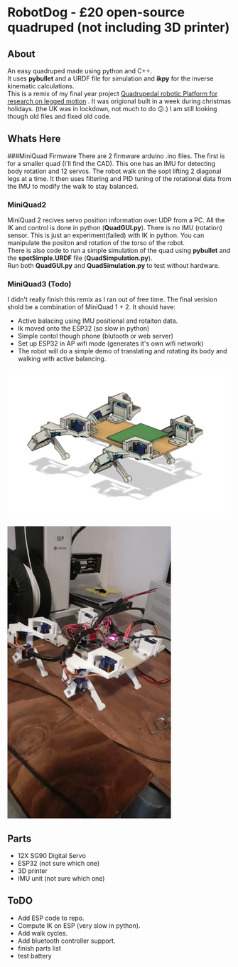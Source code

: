 # RobotDog - £20 open-source quadruped (not including 3D printer)
## About
An easy quadruped made using python and C++.
<br/>
It uses __pybullet__ and a URDF file for simulation and __ikpy__ for the inverse kinematic calculations.
<br/>
This is a remix of my final year project 
[Quadrupedal robotic Platform for research on legged motion](https://www.researchgate.net/project/Quadrupedal-Robotic-Platform-For-Research-on-Legged-Motion-Planning)
. It was origional built in a week during christmas holidays. (the UK was in lockdown, not much to do :confused:.) I am still looking though old files and fixed old code.

## Whats Here
###MiniQuad Firmware
There are 2 firmware arduino .ino files. The first is for a smaller quad (I'll find the CAD). This one has an IMU for detecting body rotation and 12 servos. The robot walk on the sopt lifting 2 diagonal legs at a time. It then uses filtering and PID tuning of the rotational data from the IMU to modify the walk to stay balanced.

### MiniQuad2
MiniQuad 2 recives servo position information over UDP from a PC.
All the IK and control is done in python (__QuadGUI.py__). There is no IMU (rotation) sensor. This is just an experiment(failed) with IK in python. You can manipulate the positon and rotation of the torso of the robot.
<br/>
There is also code to run a simple simulation of the quad using __pybullet__ and the __spotSimple.URDF__ file (__QuadSimpulation.py__).
<br/>
Run both __QuadGUI.py__ and __QuadSimulation.py__ to test without  hardware.

### MiniQuad3 (Todo)
I didn't really finish this remix as I ran out of free time.
The final verision shold be a combination of MiniQuad 1 + 2. 
It should have: 
-  Active balacing using IMU positional and rotaiton data.
-  Ik moved onto the ESP32 (so slow in python)
-  Simple contol though phone (blutooth or web server)
-  Set up ESP32 in AP wifi mode (generates it's own wifi network)
-  The robot will do a simple demo of translating and rotating its body and walking with active balancing.  

![Dog CAD Picture](images/dog-cad.png?raw=true "Title")

![Dog CAD Picture 2](images/dog-cad-2.gif?raw=true "Title")

## Parts
- 12X SG90 Digital Servo 
- ESP32 (not sure which one)
- 3D printer 
- IMU unit (not sure which one)

## ToDO
- Add ESP code to repo.
- Compute IK on ESP (very slow in python).
- Add walk cycles.
- Add bluetooth controller support.
- finish parts list
- test battery
